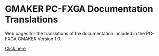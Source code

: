 # GMAKER PC-FXGA Documentation Translations
Web pages for the translations of the documentation included in the PC-FXGA GMAKER Version 1.0.

[Click here](https://seana02.github.io/gmaker-fxga-doc/)
